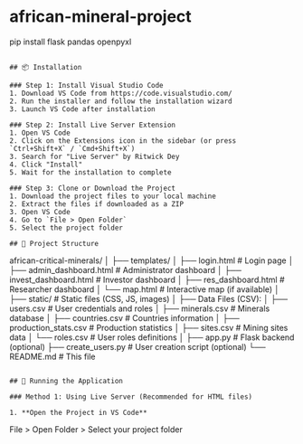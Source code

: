# african-mineral-project
pip install flask pandas openpyxl
```

## 📦 Installation

### Step 1: Install Visual Studio Code
1. Download VS Code from https://code.visualstudio.com/
2. Run the installer and follow the installation wizard
3. Launch VS Code after installation

### Step 2: Install Live Server Extension
1. Open VS Code
2. Click on the Extensions icon in the sidebar (or press `Ctrl+Shift+X` / `Cmd+Shift+X`)
3. Search for "Live Server" by Ritwick Dey
4. Click "Install"
5. Wait for the installation to complete

### Step 3: Clone or Download the Project
1. Download the project files to your local machine
2. Extract the files if downloaded as a ZIP
3. Open VS Code
4. Go to `File > Open Folder`
5. Select the project folder

## 📁 Project Structure
```
african-critical-minerals/
│
├── templates/
│   ├── login.html              # Login page
│   ├── admin_dashboard.html    # Administrator dashboard
│   ├── invest_dashboard.html   # Investor dashboard
│   ├── res_dashboard.html      # Researcher dashboard
│   └── map.html                # Interactive map (if available)
│
├── static/                     # Static files (CSS, JS, images)
│
├── Data Files (CSV):
│   ├── users.csv               # User credentials and roles
│   ├── minerals.csv            # Minerals database
│   ├── countries.csv           # Countries information
│   ├── production_stats.csv   # Production statistics
│   ├── sites.csv              # Mining sites data
│   └── roles.csv              # User roles definitions
│
├── app.py                     # Flask backend (optional)
├── create_users.py            # User creation script (optional)
└── README.md                  # This file
```

## 🚀 Running the Application

### Method 1: Using Live Server (Recommended for HTML files)

1. **Open the Project in VS Code**
```
   File > Open Folder > Select your project folder
